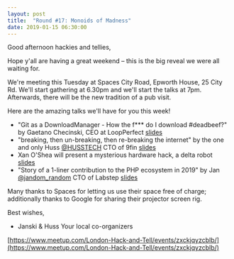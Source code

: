 ```yaml
---
layout: post
title:  "Round #17: Monoids of Madness"
date: 2019-01-15 06:30:00
---
```


Good afternoon hackies and tellies,

Hope y'all are having a great weekend – this is the big reveal we were all waiting for.

We're meeting this Tuesday at Spaces City Road, Epworth House, 25 City Rd. We'll start gathering at 6.30pm and we'll start the talks at 7pm. Afterwards, there will be the new tradition of a pub visit.

Here are the amazing talks we'll have for you this week!

- "Git as a DownloadManager - How the f*** do I download #deadbeef?" by Gaetano Checinski, CEO at LoopPerfect [slides](https://nikhedonia.github.io/GitDownloadManager/)
- "breaking, then un-breaking, then re-breaking the internet" by the one and only Huss [@HUSSTECH](https://twitter.com/HUSSTECH) CTO of 9fin [slides](https://drive.google.com/open?id=1ob0TY2X8GMMNKknhuzJa20OWynLda97h)
- Xan O'Shea will present a mysterious hardware hack, a delta robot [slides](https://drive.google.com/open?id=1SDL60_Q6Zxwos2B3Yk5Vb7C4tvt7jsHX)
- "Story of a 1-liner contribution to the PHP ecosystem in 2019" by Jan [@jandom_random](https://twitter.com/jandom_random) CTO of Labstep [slides](https://drive.google.com/file/d/1t6PRBnX9sWIRbVxEUdsiI3lZHKxj38rJ/view?usp=sharing)

Many thanks to Spaces for letting us use their space free of charge; additionally thanks to Google for sharing their projector screen rig.

Best wishes,

- Janski & Huss
Your local co-organizers

[https://www.meetup.com/London-Hack-and-Tell/events/zxckjqyzcblb/](https://www.meetup.com/London-Hack-and-Tell/events/zxckjqyzcblb/)
